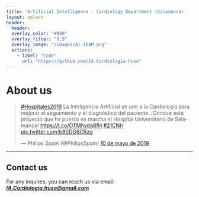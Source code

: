 ```yaml
---
title: 'Artificial Intelligence - Cardiology Department (Salamanca)'
layout: splash
header:
  header:
  overlay_color: "#000"
  overlay_filter: "0.5"
  overlay_image: "/images/AI-TEAM.png"
  actions:
    - label: "Code"
      url: "https://github.com/IA-Cardiologia-husa"
---
```


# About us

<blockquote class="twitter-tweet" data-lang="es" data-dnt="true" data-theme="dark"><p lang="es" dir="ltr"><a href="https://twitter.com/hashtag/Hospitales2019?src=hash&amp;ref_src=twsrc%5Etfw">#Hospitales2019</a> La Inteligencia Artificial se une a la Cardiología para mejorar el seguimiento y el diagnóstico del paciente. ¡Conoce este proyecto que ha puesto en marcha el Hospital Universitario de Salamanca! <a href="https://t.co/OTMhydg8fH">https://t.co/OTMhydg8fH</a> <a href="https://twitter.com/hashtag/21CNH?src=hash&amp;ref_src=twsrc%5Etfw">#21CNH</a> <a href="https://t.co/b90DO8CRzg">pic.twitter.com/b90DO8CRzg</a></p>&mdash; Philips Spain (@PhilipsSpain) <a href="https://twitter.com/PhilipsSpain/status/1126817439487070208?ref_src=twsrc%5Etfw">10 de mayo de 2019</a></blockquote> <script async src="https://platform.twitter.com/widgets.js" charset="utf-8"></script>

---


## Contact us

For any inquires, you can reach us via email: **_[IA.Cardiologia.husa@gmail.com](mailto:IA.Cardiologia.husa@gmail.com)_**